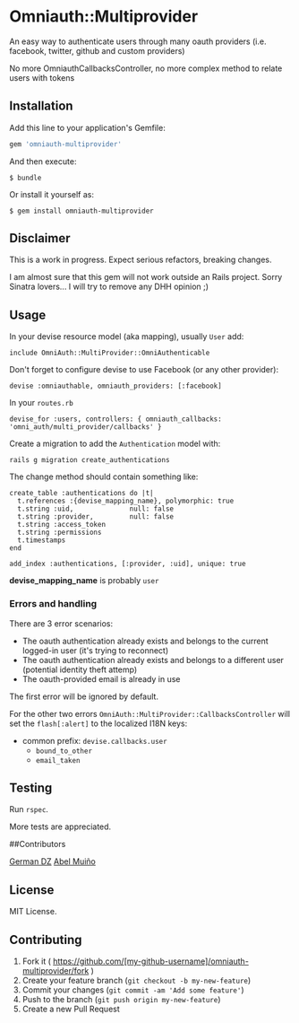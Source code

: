 # Omniauth::Multiprovider


An easy way to authenticate users through many oauth providers (i.e. facebook, twitter, github and custom providers)

No more OmniauthCallbacksController, no more complex method to relate users with tokens

## Installation

Add this line to your application's Gemfile:

```ruby
gem 'omniauth-multiprovider'
```

And then execute:

    $ bundle

Or install it yourself as:

    $ gem install omniauth-multiprovider

## Disclaimer

This is a work in progress. Expect serious refactors, breaking changes.

I am almost sure that this gem will not work outside an Rails project. Sorry Sinatra lovers... I will try to remove any DHH opinion ;)

## Usage

In your devise resource model (aka mapping), usually `User` add:

    include OmniAuth::MultiProvider::OmniAuthenticable

Don't forget to configure devise to use Facebook (or any other provider):

    devise :omniauthable, omniauth_providers: [:facebook]

In your `routes.rb`

    devise_for :users, controllers: { omniauth_callbacks: 'omni_auth/multi_provider/callbacks' }

Create a migration to add the `Authentication` model with:

    rails g migration create_authentications

The change method should contain something like:

    create_table :authentications do |t|
      t.references :{devise_mapping_name}, polymorphic: true
      t.string :uid,              null: false
      t.string :provider,         null: false
      t.string :access_token
      t.string :permissions
      t.timestamps
    end

    add_index :authentications, [:provider, :uid], unique: true

**devise_mapping_name** is probably `user`

### Errors and handling

There are 3 error scenarios:

* The oauth authentication already exists and belongs to the current logged-in user (it's trying to reconnect)
* The oauth authentication already exists and belongs to a different user (potential identity theft attemp)
* The oauth-provided email is already in use

The first error will be ignored by default.

For the other two errors `OmniAuth::MultiProvider::CallbacksController` will set the `flash[:alert]` to the localized I18N keys:

* common prefix: `devise.callbacks.user`
  * `bound_to_other`
  * `email_taken`


## Testing

Run `rspec`.

More tests are appreciated.

##Contributors

[German DZ](https://twitter.com/GermanDZ)
[Abel Muiño](https://twitter.com/amuino)

## License

MIT License.


## Contributing

1. Fork it ( https://github.com/[my-github-username]/omniauth-multiprovider/fork )
2. Create your feature branch (`git checkout -b my-new-feature`)
3. Commit your changes (`git commit -am 'Add some feature'`)
4. Push to the branch (`git push origin my-new-feature`)
5. Create a new Pull Request
